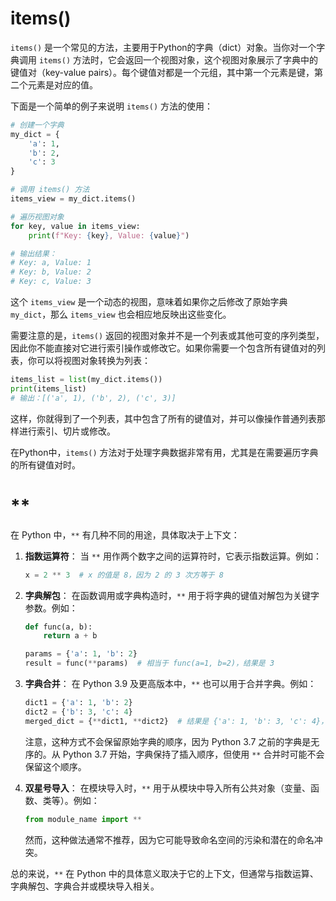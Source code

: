 # items()

`items()` 是一个常见的方法，主要用于Python的字典（dict）对象。当你对一个字典调用 `items()`
方法时，它会返回一个视图对象，这个视图对象展示了字典中的键值对（key-value pairs）。每个键值对都是一个元组，其中第一个元素是键，第二个元素是对应的值。

下面是一个简单的例子来说明 `items()` 方法的使用：

```python
# 创建一个字典
my_dict = {
    'a': 1,
    'b': 2,
    'c': 3
}

# 调用 items() 方法
items_view = my_dict.items()

# 遍历视图对象
for key, value in items_view:
    print(f"Key: {key}, Value: {value}")

# 输出结果：
# Key: a, Value: 1
# Key: b, Value: 2
# Key: c, Value: 3
```

这个 `items_view` 是一个动态的视图，意味着如果你之后修改了原始字典 `my_dict`，那么 `items_view` 也会相应地反映出这些变化。

需要注意的是，`items()` 返回的视图对象并不是一个列表或其他可变的序列类型，因此你不能直接对它进行索引操作或修改它。如果你需要一个包含所有键值对的列表，你可以将视图对象转换为列表：

```python
items_list = list(my_dict.items())
print(items_list)
# 输出：[('a', 1), ('b', 2), ('c', 3)]
```

这样，你就得到了一个列表，其中包含了所有的键值对，并可以像操作普通列表那样进行索引、切片或修改。

在Python中，`items()` 方法对于处理字典数据非常有用，尤其是在需要遍历字典的所有键值对时。

# \*\*

在 Python 中，`**` 有几种不同的用途，具体取决于上下文：

1. **指数运算符**：
   当 `**` 用作两个数字之间的运算符时，它表示指数运算。例如：
   ```python
   x = 2 ** 3  # x 的值是 8，因为 2 的 3 次方等于 8
   ```

2. **字典解包**：
   在函数调用或字典构造时，`**` 用于将字典的键值对解包为关键字参数。例如：
   ```python
   def func(a, b):
       return a + b

   params = {'a': 1, 'b': 2}
   result = func(**params)  # 相当于 func(a=1, b=2)，结果是 3
   ```

3. **字典合并**：
   在 Python 3.9 及更高版本中，`**` 也可以用于合并字典。例如：
   ```python
   dict1 = {'a': 1, 'b': 2}
   dict2 = {'b': 3, 'c': 4}
   merged_dict = {**dict1, **dict2}  # 结果是 {'a': 1, 'b': 3, 'c': 4}，注意 'b' 的值被 dict2 中的值覆盖
   ```
   注意，这种方式不会保留原始字典的顺序，因为 Python 3.7 之前的字典是无序的。从 Python 3.7
   开始，字典保持了插入顺序，但使用 `**` 合并时可能不会保留这个顺序。

4. **双星号导入**：
   在模块导入时，`**` 用于从模块中导入所有公共对象（变量、函数、类等）。例如：
   ```python
   from module_name import **
   ```
   然而，这种做法通常不推荐，因为它可能导致命名空间的污染和潜在的命名冲突。

总的来说，`**` 在 Python 中的具体意义取决于它的上下文，但通常与指数运算、字典解包、字典合并或模块导入相关。

